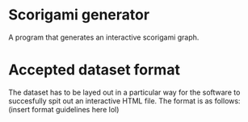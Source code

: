 # Scorigami generator
A program that generates an interactive scorigami graph.

# Accepted dataset format
The dataset has to be layed out in a particular way for the software to succesfully spit out an interactive HTML file.
The format is as follows:
(insert format guidelines here lol)
